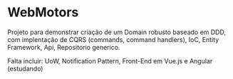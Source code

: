 # WebMotors 

Projeto para demonstrar criação de um Domain robusto baseado em DDD, com implentação de CQRS (commands, command handlers), 
IoC, Entity Framework, Api, Repositorio generico.

Falta incluir:
UoW, 
Notification Pattern,
Front-End em Vue.js e Angular (estudando)
